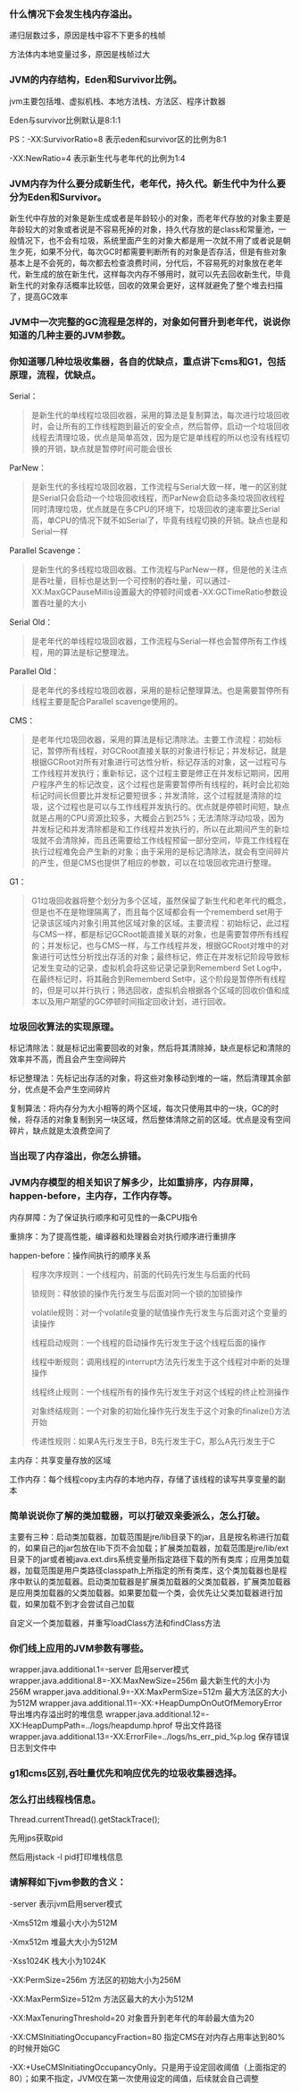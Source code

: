 ### 什么情况下会发生栈内存溢出。

递归层数过多，原因是栈中容不下更多的栈帧

方法体内本地变量过多，原因是栈帧过大

### JVM的内存结构，Eden和Survivor比例。

jvm主要包括堆、虚拟机栈、本地方法栈、方法区、程序计数器

Eden与survivor比例默认是8:1:1

PS：-XX:SurvivorRatio=8 表示eden和survivor区的比例为8:1

-XX:NewRatio=4 表示新生代与老年代的比例为1:4

### JVM内存为什么要分成新生代，老年代，持久代。新生代中为什么要分为Eden和Survivor。

新生代中存放的对象是新生成或者是年龄较小的对象，而老年代存放的对象主要是年龄较大的对象或者说是不容易死掉的对象，持久代存放的是class和常量池，一般情况下，也不会有垃圾，系统里面产生的对象大都是用一次就不用了或者说是朝生夕死，如果不分代，每次GC时都需要判断所有的对象是否存活，但是有些对象基本上是不会死的，每次都去检查浪费时间，分代后，不容易死的对象放在老年代，新生成的放在新生代，这样每次内存不够用时，就可以先去回收新生代，毕竟新生代的对象存活概率比较低，回收的效果会更好，这样就避免了整个堆去扫描了，提高GC效率

### JVM中一次完整的GC流程是怎样的，对象如何晋升到老年代，说说你知道的几种主要的JVM参数。

### 你知道哪几种垃圾收集器，各自的优缺点，重点讲下cms和G1，包括原理，流程，优缺点。

Serial：

> 是新生代的单线程垃圾回收器，采用的算法是复制算法，每次进行垃圾回收时，会让所有的工作线程跑到最近的安全点，然后暂停，启动一个垃圾回收线程去清理垃圾，优点是简单高效，因为是它是单线程的所以也没有线程切换的开销，缺点就是暂停时间可能会很长

ParNew：

> 是新生代的多线程垃圾回收器，工作流程与Serial大致一样，唯一的区别就是Serial只会启动一个垃圾回收线程，而ParNew会启动多条垃圾回收线程同时清理垃圾，优点就是在多CPU的环境下，垃圾回收的速率要比Serial高，单CPU的情况下就不如Serial了，毕竟有线程切换的开销。缺点也是和Serial一样

Parallel Scavenge：

> 是新生代的多线程垃圾回收器。工作流程与ParNew一样，但是他的关注点是吞吐量，目标也是达到一个可控制的吞吐量，可以通过-XX:MaxGCPauseMillis设置最大的停顿时间或者-XX:GCTimeRatio参数设置吞吐量的大小

Serial Old：

> 是老年代的单线程垃圾回收器，工作流程与Serial一样也会暂停所有工作线程，用的算法是标记整理法。

Parallel Old：

> 是老年代的多线程垃圾回收器，采用的是标记整理算法。也是需要暂停所有线程主要是配合Parallel scavenge使用的。

CMS：

> 是老年代垃圾回收器，采用的算法是标记清除法。主要工作流程：初始标记，暂停所有线程，对GCRoot直接关联的对象进行标记；并发标记，就是根据GCRoot对所有对象进行可达性分析，标记存活的对象，这一过程可与工作线程并发执行；重新标记，这个过程主要是修正在并发标记期间，因用户程序产生的标记改变，这个过程也是需要暂停所有线程的，耗时会比初始标记时间长但要比并发标记要短很多；并发清除，这个过程就是清除的垃圾，这个过程也是可以与工作线程并发执行的。优点就是停顿时间短，缺点就是占用的CPU资源比较多，大概会占到25%；无法清除浮动垃圾，因为并发标记和并发清除都是和工作线程并发执行的，所以在此期间产生的新垃圾就不会清除掉，而且还需要给工作线程预留一部分空间，毕竟工作线程在执行过程难免会产生新的对象；由于采用的是标记清除法，就会有空间碎片的产生，但是CMS也提供了相应的参数，可以在垃圾回收完进行整理。

G1：

> G1垃圾回收器将整个划分为多个区域，虽然保留了新生代和老年代的概念，但是也不在是物理隔离了，而且每个区域都会有一个rememberd set用于记录该区域内对象引用其他区域对象的区域。主要流程：初始标记，此过程与CMS一样，都是标记GCRoot能直接关联的对象，也是需要暂停所有线程的；并发标记，也与CMS一样，与工作线程并发，根据GCRoot对堆中的对象进行可达性分析找出存活的对象；最终标记，修正在并发标记阶段导致标记发生变动的记录，虚拟机会将这些记录记录到Rememberd Set Log中，在最终标记时，将其融合到Rememberd Set中，这个阶段是暂停所有线程的，但是可以并行执行；筛选回收，虚拟机会根据各个区域的回收价值和成本以及用户期望的GC停顿时间指定回收计划，进行回收。

### 垃圾回收算法的实现原理。

标记清除法：就是标记出需要回收的对象，然后将其清除掉，缺点是标记和清除的效率并不高，而且会产生空间碎片

标记整理法：先标记出存活的对象，将这些对象移动到堆的一端，然后清理其余部分，优点是不会产生空间碎片

复制算法：将内存分为大小相等的两个区域，每次只使用其中的一块，GC的时候，将存活的对象复制到另一块区域，然后整体清除之前的区域。优点是没有空间碎片，缺点就是太浪费空间了

### 当出现了内存溢出，你怎么排错。

### JVM内存模型的相关知识了解多少，比如重排序，内存屏障，happen-before，主内存，工作内存等。

内存屏障：为了保证执行顺序和可见性的一条CPU指令

重排序：为了提高性能，编译器和处理器会对执行顺序进行重排序

happen-before：操作间执行的顺序关系

> 程序次序规则：一个线程内，前面的代码先行发生与后面的代码
>
> 锁规则：释放锁的操作先行发生与后面对同一个锁的加锁操作
>
> volatile规则：对一个volatile变量的赋值操作先行发生与后面对这个变量的读操作
>
> 线程启动规则：一个线程的启动操作先行发生于这个线程后面的操作
>
> 线程中断规则：调用线程的interrupt方法先行发生于这个线程对中断的处理操作
>
> 线程终止规则：一个线程所有的操作先行发生于对这个线程的终止检测操作
>
> 对象终结规则：一个对象的初始化操作先行发生于这个对象的finalize()方法开始
>
> 传递性规则：如果A先行发生于B，B先行发生于C，那么A先行发生于C

主内存：共享变量存放的区域

工作内存：每个线程copy主内存的本地内存，存储了该线程的读写共享变量的副本

### 简单说说你了解的类加载器，可以打破双亲委派么，怎么打破。

主要有三种：启动类加载器，加载范围是jre/lib目录下的jar，且是按名称进行加载的，如果自己的jar包放在lib下页不会加载；扩展类加载器，加载范围是jre/lib/ext目录下的jar或者被java.ext.dirs系统变量所指定路径下载的所有类库；应用类加载器，加载范围是用户类路径classpath上所指定的所有类库，这个类加载器也是程序中默认的类加载器。启动类加载器是扩展类加载器的父类加载器，扩展类加载器是应用类加载器的父类加载器。如果要加载一个类，会优先让父类加载器进行加载，如果加载不到才会尝试自己加载

自定义一个类加载器，并重写loadClass方法和findClass方法

### 你们线上应用的JVM参数有哪些。

wrapper.java.additional.1=-server 启用server模式
wrapper.java.additional.8=-XX:MaxNewSize=256m	最大新生代的大小为256M
wrapper.java.additional.9=-XX:MaxPermSize=512m	最大方法区的大小为512M
wrapper.java.additional.11=-XX:+HeapDumpOnOutOfMemoryError 	导出堆内存溢出时的堆信息
wrapper.java.additional.12=-XX:HeapDumpPath=../logs/heapdump.hprof	导出文件路径
wrapper.java.additional.13=-XX:ErrorFile=../logs/hs_err_pid_%p.log	保存错误日志到文件中

### g1和cms区别,吞吐量优先和响应优先的垃圾收集器选择。

### 怎么打出线程栈信息。

Thread.currentThread().getStackTrace();

先用jps获取pid

然后用jstack -l pid打印堆栈信息

### 请解释如下jvm参数的含义：

-server 表示jvm启用server模式

-Xms512m 堆最小大小为512M

-Xmx512m 堆最大大小为512M

-Xss1024K 栈大小为1024K

-XX:PermSize=256m 方法区的初始大小为256M

-XX:MaxPermSize=512m 方法区最大的大小为512M

-XX:MaxTenuringThreshold=20 对象晋升到老年代的年龄最大值为20

-XX:CMSInitiatingOccupancyFraction=80 指定CMS在对内存占用率达到80%的时候开始GC

-XX:+UseCMSInitiatingOccupancyOnly。只是用于设定回收阈值（上面指定的80）；如果不指定，JVM仅在第一次使用设定的阈值，后续就会自己调整